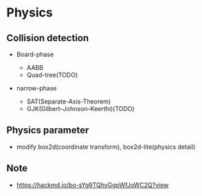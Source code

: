 # Physics

## Collision detection

* Board-phase
	* AABB
	* Quad-tree(TODO)

* narrow-phase
	* SAT(Separate-Axis-Theorem)
	* GJK(Gilbert–Johnson–Keerthi)(TODO)


## Physics parameter

* modify box2d(coordinate transform), box2d-lite(physics detail)

## Note
- https://hackmd.io/bo-sYg9TQhyGgpWfJoWC2Q?view


